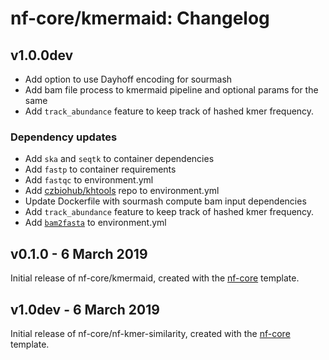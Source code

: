 # nf-core/kmermaid: Changelog

## v1.0.0dev

* Add option to use Dayhoff encoding for sourmash
* Add bam file process to kmermaid pipeline and optional params
  for the same
* Add `track_abundance` feature to keep track of hashed kmer frequency.

### Dependency updates
* Add `ska` and `seqtk` to container dependencies
* Add `fastp` to container requirements
* Add `fastqc` to environment.yml
* Add [czbiohub/khtools](https://github.com/czbiohub/kh-tools/) repo to environment.yml
* Update Dockerfile with sourmash compute bam input dependencies
* Add `track_abundance` feature to keep track of hashed kmer frequency.
* Add [`bam2fasta`](https://pypi.org/project/bam2fasta/) to environment.yml


## v0.1.0 - 6 March 2019

Initial release of nf-core/kmermaid, created with the [nf-core](http://nf-co.re/) template.


## v1.0dev - 6 March 2019
Initial release of nf-core/nf-kmer-similarity, created with the [nf-core](http://nf-co.re/) template.
